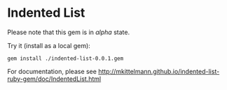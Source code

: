 # Indented List 

Please note that this gem is in _alpha_ state. 

Try it (install as a local gem):

    gem install ./indented-list-0.0.1.gem
    
For documentation, please see http://mkittelmann.github.io/indented-list-ruby-gem/doc/IndentedList.html